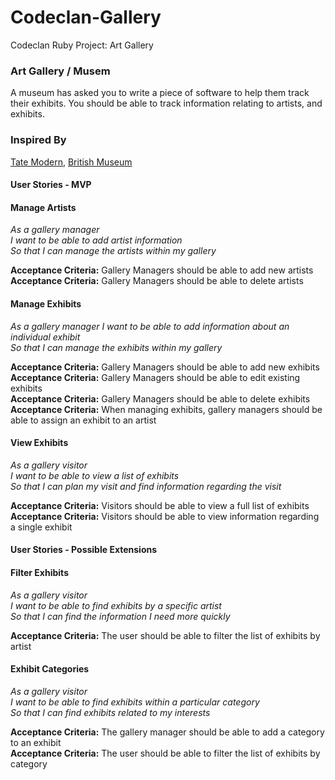 # Codeclan-Gallery
Codeclan Ruby Project: Art Gallery

### Art Gallery / Musem

A museum has asked you to write a piece of software to help them track their exhibits. You should be able to track information relating to artists, and exhibits.

### Inspired By
[Tate Modern](http://www.tate.org.uk/), [British Museum](http://www.britishmuseum.org/whats_on/exhibitions/rodin-1.aspx)

#### User Stories - MVP

#### Manage Artists

_As a gallery manager_ <br />
_I want to be able to add artist information_ <br />
_So that I can manage the artists within my gallery_ <br />

**Acceptance Criteria:** Gallery Managers should be able to add new artists <br />
**Acceptance Criteria:** Gallery Managers should be able to delete artists <br />

#### Manage Exhibits

_As a gallery manager_
_I want to be able to add information about an individual exhibit_ <br />
_So that I can manage the exhibits within my gallery_ <br />

**Acceptance Criteria:** Gallery Managers should be able to add new exhibits <br />
**Acceptance Criteria:** Gallery Managers should be able to edit existing exhibits <br />
**Acceptance Criteria:** Gallery Managers should be able to delete exhibits <br />
**Acceptance Criteria:** When managing exhibits, gallery managers should be able to assign an exhibit to an artist <br />

#### View Exhibits

_As a gallery visitor_<br />
_I want to be able to view a list of exhibits_<br />
_So that I can plan my visit and find information regarding the visit_

**Acceptance Criteria:** Visitors should be able to view a full list of exhibits <br />
**Acceptance Criteria:** Visitors should be able to view information regarding a single exhibit <br />

#### User Stories - Possible Extensions

#### Filter Exhibits

_As a gallery visitor_<br />
_I want to be able to find exhibits by a specific artist_ <br />
_So that I can find the information I need more quickly_ <br />

**Acceptance Criteria:** The user should be able to filter the list of exhibits by artist

#### Exhibit Categories

_As a gallery visitor_ <br />
_I want to be able to find exhibits within a particular category_<br />
_So that I can find exhibits related to my interests_

**Acceptance Criteria:** The gallery manager should be able to add a category to an exhibit <br />
**Acceptance Criteria:** The user should be able to filter the list of exhibits by category

